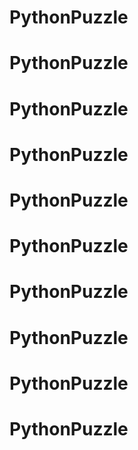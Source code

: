 # PythonPuzzle
# PythonPuzzle
# PythonPuzzle
# PythonPuzzle
# PythonPuzzle
# PythonPuzzle
# PythonPuzzle
# PythonPuzzle
# PythonPuzzle
# PythonPuzzle
